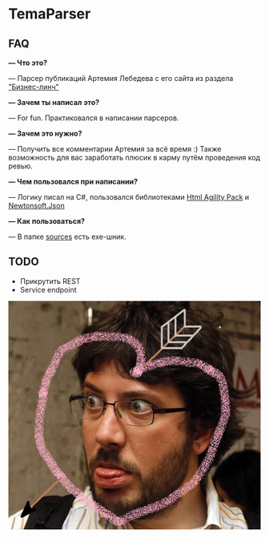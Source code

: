 ﻿# TemaParser

## FAQ
__— Что это?__

— Парсер публикаций Артемия Лебедева с его сайта из раздела ["Бизнес-линч"](https://www.artlebedev.ru/kovodstvo/business-lynch/)

__— Зачем ты написал это?__

— For fun. Практиковался в написании парсеров.

__— Зачем это нужно?__

— Получить все комментарии Артемия за всё время :)   Также возможность для вас заработать плюсик в карму путём проведения код ревью.


__— Чем пользовался при написании?__

— Логику писал на C#, пользовался библиотеками [Html Agility Pack](http://html-agility-pack.net/) и [Newtonsoft.Json](https://www.newtonsoft.com/json)


__— Как пользоваться?__

— В папке [sources](https://github.com/CEBAnder/TemaParser/tree/master/TemaParser/sources) есть exe-шник.

## TODO
* Прикрутить REST
* Service endpoint

![Тёма](TemaParser/sources/loveTema.jpg)

